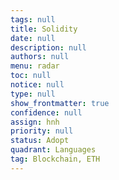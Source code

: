 ```yaml
---
tags: null
title: Solidity
date: null
description: null
authors: null
menu: radar
toc: null
notice: null
type: null
show_frontmatter: true
confidence: null
assign: hnh
priority: null
status: Adopt
quadrant: Languages
tag: Blockchain, ETH
---
```


